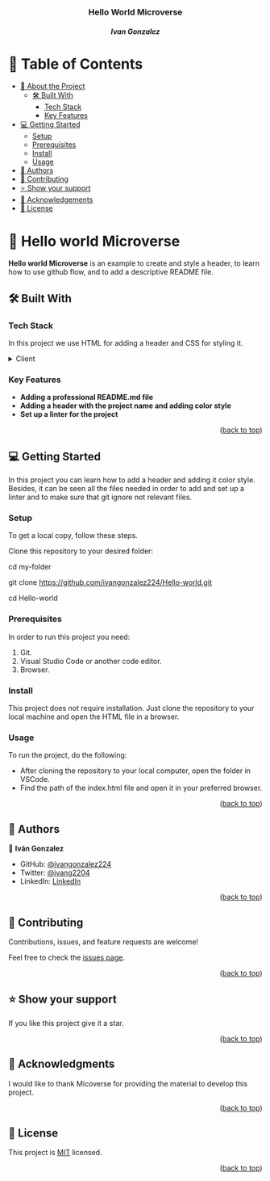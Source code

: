 <div align="center"> 
  <h3><b>Hello World Microverse</b></h3>
  <h5>Ivan Gonzalez</h5> 
</div>

<a name="readme-top"></a>

# 📗 Table of Contents

- [📖 About the Project](#about-project)
  - [🛠 Built With](#built-with)
    - [Tech Stack](#tech-stack)
    - [Key Features](#key-features)
- [💻 Getting Started](#getting-started)
  - [Setup](#setup)
  - [Prerequisites](#prerequisites)
  - [Install](#install)
  - [Usage](#usage)
- [👥 Authors](#authors)
- [🤝 Contributing](#contributing)
- [⭐️ Show your support](#support)
- [🙏 Acknowledgements](#acknowledgements)
- [📝 License](#license)

# 📖 Hello world Microverse <a name="about-project"></a>

**Hello world Microverse** is an example to create and style a header, to learn how to use github flow, and to add a descriptive README file.

## 🛠 Built With <a name="built-with"></a>

### Tech Stack <a name="tech-stack"></a>

In this project we use HTML for adding a header and CSS for styling it.
<details>
  <summary>Client</summary>
  <ul>
    <li><a href="https://developer.mozilla.org/es/docs/Web/HTML">HTML</a></li>
    <li><a href="https://developer.mozilla.org/es/docs/Web/CSS">CSS</a></li>
  </ul>
</details>

### Key Features <a name="key-features"></a>

- **Adding a professional README.md file**
- **Adding a header with the project name and adding color style**
- **Set up a linter for the project**

<p align="right">(<a href="#readme-top">back to top</a>)</p>

## 💻 Getting Started <a name="getting-started"></a>

In this project you can learn how to add a header and adding it color style. Besides, it can be seen all the files needed in order to add and set up a linter and to make sure that git ignore not relevant files.

### Setup

To get a local copy, follow these steps.

Clone this repository to your desired folder:

  cd my-folder
  
  git clone https://github.com/ivangonzalez224/Hello-world.git
  
  cd Hello-world
  
  
### Prerequisites

In order to run this project you need:

1. Git.
2. Visual Studio Code or another code editor.
3. Browser.  
  
  
### Install

This project does not require installation. Just clone the repository to your local machine and open the HTML file in a browser.


### Usage

To run the project, do the following:
- After cloning the repository to your local computer, open the folder in VSCode.
- Find the path of the index.html file and open it in your preferred browser.

<p align="right">(<a href="#readme-top">back to top</a>)</p>

## 👥 Authors <a name="authors"></a>

👤 **Iván Gonzalez**

- GitHub: [@ivangonzalez224](https://github.com/ivangonzalez224)
- Twitter: [@ivang2204](https://twitter.com/ivang2204)
- LinkedIn: [LinkedIn](https://linkedin.com/in/iván-gonzalez-robles-957491275)

<p align="right">(<a href="#readme-top">back to top</a>)</p>

## 🤝 Contributing <a name="contributing"></a>

Contributions, issues, and feature requests are welcome!

Feel free to check the [issues page](../../issues/).

<p align="right">(<a href="#readme-top">back to top</a>)</p>

## ⭐️ Show your support <a name="support"></a>

If you like this project give it a star.

<p align="right">(<a href="#readme-top">back to top</a>)</p>

## 🙏 Acknowledgments <a name="acknowledgements"></a>

I would like to thank Micoverse for providing the material to develop this project.

<p align="right">(<a href="#readme-top">back to top</a>)</p>

## 📝 License <a name="license"></a>

This project is [MIT](./LICENSE) licensed.

<p align="right">(<a href="#readme-top">back to top</a>)</p>
